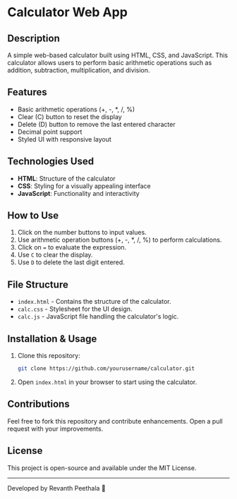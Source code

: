 # Calculator Web App

## Description
A simple web-based calculator built using HTML, CSS, and JavaScript. This calculator allows users to perform basic arithmetic operations such as addition, subtraction, multiplication, and division.

## Features
- Basic arithmetic operations (+, -, *, /, %)
- Clear (C) button to reset the display
- Delete (D) button to remove the last entered character
- Decimal point support
- Styled UI with responsive layout

## Technologies Used
- **HTML**: Structure of the calculator
- **CSS**: Styling for a visually appealing interface
- **JavaScript**: Functionality and interactivity

## How to Use
1. Click on the number buttons to input values.
2. Use arithmetic operation buttons (+, -, *, /, %) to perform calculations.
3. Click on `=` to evaluate the expression.
4. Use `C` to clear the display.
5. Use `D` to delete the last digit entered.

## File Structure
- `index.html` - Contains the structure of the calculator.
- `calc.css` - Stylesheet for the UI design.
- `calc.js` - JavaScript file handling the calculator's logic.

## Installation & Usage
1. Clone this repository:
   ```sh
   git clone https://github.com/yourusername/calculator.git
   ```
2. Open `index.html` in your browser to start using the calculator.

## Contributions
Feel free to fork this repository and contribute enhancements. Open a pull request with your improvements.

## License
This project is open-source and available under the MIT License.

---
Developed by Revanth Peethala 🚀